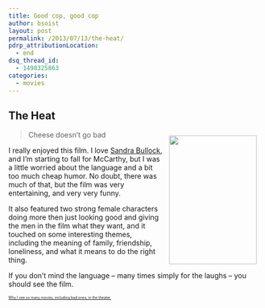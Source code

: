 ```yaml
---
title: Good cop, good cop
author: bsoist
layout: post
permalink: /2013/07/13/the-heat/
pdrp_attributionLocation:
  - end
dsq_thread_id:
  - 1498325863
categories:
  - movies
---
```

## The Heat

<div style="float:right;padding:10px;">
  <a href="http://www.amazon.com/gp/product/B00BEIYJ8G/ref=as_li_ss_il?ie=UTF8&#038;camp=1789&#038;creative=390957&#038;creativeASIN=B00BEIYJ8G&#038;linkCode=as2&#038;tag=weifyoasme-20"><img width="174.5" height="255.5" border="0" src="http://ws-na.amazon-adsystem.com/widgets/q?_encoding=UTF8&#038;ASIN=B00BEIYJ8G&#038;Format=_SX500_&#038;ID=AsinImage&#038;MarketPlace=US&#038;ServiceVersion=20070822&#038;WS=1&#038;tag=weifyoasme-20" /></a><img src="http://ir-na.amazon-adsystem.com/e/ir?t=weifyoasme-20&#038;l=as2&#038;o=1&#038;a=B00BEIYJ8G" width="1" height="1" border="0" alt="" style="border:none !important; margin:0px !important;" />
</div>

> Cheese doesn&#8217;t go bad

I really enjoyed this film. I love [Sandra Bullock][1], and I&#8217;m starting to fall for McCarthy, but I was a little worried about the language and a bit too much cheap humor. No doubt, there was much of that, but the film was very entertaining, and very very funny.

It also featured two strong female characters doing more then just looking good and giving the men in the film what they want, and it touched on some interesting themes, including the meaning of family, friendship, loneliness, and what it means to do the right thing.

If you don&#8217;t mind the language &#8211; many times simply for the laughs &#8211; you should see the film.

<p style="font-size:0.5em;">
  <a href="http://whsjr.soistmann.com/oped/movie-pass/">Why I see so many movies, including bad ones, in the theater.</a>
</p>

<div style="clear:both;">
  &nbsp;
</div>

<img style="opacity: 0;position: absolute;top:0; left:0" src="http://ws-na.amazon-adsystem.com/widgets/q?_encoding=UTF8&#038;ASIN=B00BEIYJ8G&#038;Format=_SX500_&#038;ID=AsinImage&#038;MarketPlace=US&#038;ServiceVersion=20070822&#038;WS=1&#038;tag=weifyoasme-20" />

 [1]: http://whsjr.soistmann.com/oped/2010/03/07/my-oscar-picks-2010/
